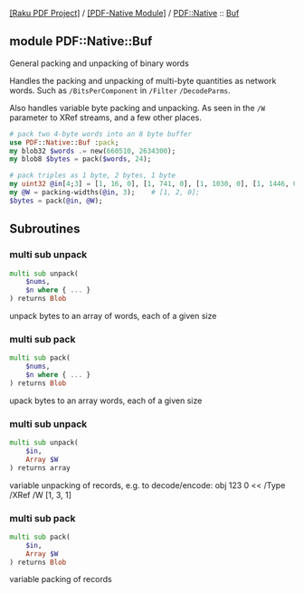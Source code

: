[[Raku PDF Project]](https://pdf-raku.github.io)
 / [[PDF-Native Module]](https://pdf-raku.github.io/PDF-Native-raku)
 / [PDF::Native](https://pdf-raku.github.io/PDF-Native-raku/PDF/Native)
 :: [Buf](https://pdf-raku.github.io/PDF-Native-raku/PDF/Native/Buf)

module PDF::Native::Buf
-----------------------

General packing and unpacking of binary words

Handles the packing and unpacking of multi-byte quantities as network words. Such as `/BitsPerComponent` in `/Filter` `/DecodeParms`.

Also handles variable byte packing and unpacking. As seen in the `/W` parameter to XRef streams, and a few other places.

```raku
# pack two 4-byte words into an 8 byte buffer
use PDF::Native::Buf :pack;
my blob32 $words .= new(660510, 2634300);
my blob8 $bytes = pack($words, 24);

# pack triples as 1 byte, 2 bytes, 1 byte
my uint32 @in[4;3] = [1, 16, 0], [1, 741, 0], [1, 1030, 0], [1, 1446, 0];
my @W = packing-widths(@in, 3);    # [1, 2, 0];
$bytes = pack(@in, @W);
```

Subroutines
-----------

### multi sub unpack

```raku
multi sub unpack(
    $nums,
    $n where { ... }
) returns Blob
```

unpack bytes to an array of words, each of a given size

### multi sub pack

```raku
multi sub pack(
    $nums,
    $n where { ... }
) returns Blob
```

upack bytes to an array words, each of a given size

### multi sub unpack

```raku
multi sub unpack(
    $in,
    Array $W
) returns array
```

variable unpacking of records, e.g. to decode/encode: obj 123 0 << /Type /XRef /W [1, 3, 1]

### multi sub pack

```raku
multi sub pack(
    $in,
    Array $W
) returns Blob
```

variable packing of records

